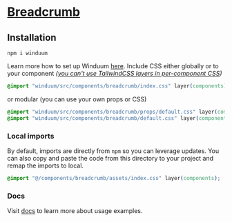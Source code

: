# [Breadcrumb](https://winduum.dev/docs/components/breadcrumb.html)

## Installation
```shell
npm i winduum
```
Learn more how to set up Winduum [here](https://winduum.dev/docs/).
Include CSS either globally or to your component _([you can't use TailwindCSS layers in per-component CSS](https://tailwindcss.com/docs/adding-custom-styles#layers-and-per-component-css))_

```css
@import "winduum/src/components/breadcrumb/index.css" layer(components);
```

or modular (you can use your own props or CSS)

```css
@import "winduum/src/components/breadcrumb/props/default.css" layer(components);
@import "winduum/src/components/breadcrumb/default.css" layer(components);
```

### Local imports
By default, imports are directly from `npm` so you can leverage updates.
You can also copy and paste the code from this directory to your project and remap the imports to local.

```css
@import "@/components/breadcrumb/assets/index.css" layer(components);
```

### Docs
Visit [docs](https://winduum.dev/docs/components/breadcrumb.html) to learn more about usage examples.
